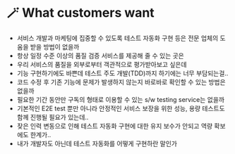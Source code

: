 # 🪄 What customers want

* 서비스 개발과 마케팅에 집중할 수 있도록 테스트 자동화 구현 등은 전문 업체의 도움을 받을 방법이 없을까
* 항상 일정 수준 이상의 품질 검증 서비스를 제공해 줄 수 있는 곳은
* 우리 서비스의 품질을 외부로부터 객관적으로 평가받아보고 싶은데
* 기능 구현하기에도 바쁜데 테스트 주도 개발(TDD)까지 하기에는 너무 부담되는걸..
* 코드 수정 후 기존 기능에 문제가 발생하지 않는지 바로바로 확인할 수 있는 방법은 없을까
* 필요한 기간 동안만 구독의 형태로 이용할 수 있는 s/w testing service는 없을까
* 기본적인 E2E test 뿐만 아니라 안정적인 서비스 보장을 위한 성능, 용량 테스트도 함께 진행될 필요가 있는데..
* 잦은 인력 변동으로 인해 테스트 자동화 구현에 대한 유지 보수가 안되고 역량 확보에도 한계가..
* 내가 개발자도 아닌데 테스트 자동화를 어떻게 구현하란 말인가

